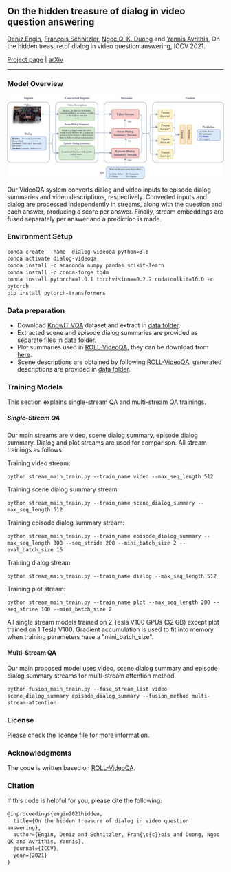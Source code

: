 ## On the hidden treasure of dialog in video question answering

[Deniz Engin](https://engindeniz.github.io/), [François Schnitzler](https://sites.google.com/site/francoisschnitzler/), [Ngoc Q. K. Duong](https://www.interdigital.com/talent/?id=88) and [Yannis Avrithis](https://avrithis.net/), On the hidden treasure of dialog in video question answering, ICCV 2021. 

[Project page](https://engindeniz.github.io/dialogsummary-videoqa) | [arXiv](https://arxiv.org/abs/2103.14517)

---
### Model Overview
![Model](images/model.png?raw=true)


Our VideoQA system converts dialog and video inputs to episode dialog summaries and video descriptions, respectively. Converted inputs and dialog are processed independently in streams, along with the question and each answer,
producing a score per answer. Finally, stream embeddings are fused separately per answer and a prediction is made.


### Environment Setup
````
conda create --name  dialog-videoqa python=3.6
conda activate dialog-videoqa
conda install -c anaconda numpy pandas scikit-learn
conda install -c conda-forge tqdm
conda install pytorch==1.0.1 torchvision==0.2.2 cudatoolkit=10.0 -c pytorch
pip install pytorch-transformers
````

### Data preparation
* Download [KnowIT VQA](https://knowit-vqa.github.io/) dataset and extract in [data folder](data).
* Extracted scene and episode dialog summaries are provided as separate files in [data folder](data).
* Plot summaries used in [ROLL-VideoQA](https://arxiv.org/pdf/2007.08751.pdf), they can be download from [here](https://github.com/noagarcia/ROLL-VideoQA/blob/master/Data/knowledge_base/tbbt_summaries.csv).
* Scene descriptions are obtained by following [ROLL-VideoQA](https://github.com/noagarcia/ROLL-VideoQA), generated descriptions are provided in [data folder](data).

### Training Models 

This section explains single-stream QA and multi-stream QA trainings.

##### Single-Stream QA

Our main streams are video, scene dialog summary, episode dialog summary. Dialog and plot streams are used for comparison. All stream trainings as follows: 

Training video stream:
```
python stream_main_train.py --train_name video --max_seq_length 512
```
Training scene dialog summary stream:
```
python stream_main_train.py --train_name scene_dialog_summary --max_seq_length 512
```
Training episode dialog summary stream:
```
python stream_main_train.py --train_name episode_dialog_summary --max_seq_length 300 --seq_stride 200 --mini_batch_size 2 --eval_batch_size 16 
```
Training dialog stream:
```
python stream_main_train.py --train_name dialog --max_seq_length 512

```
Training plot stream:
```
python stream_main_train.py --train_name plot --max_seq_length 200 --seq_stride 100 --mini_batch_size 2
```

All single stream models trained on 2 Tesla V100 GPUs (32 GB) except plot trained on 1 Tesla V100.
Gradient accumulation is used to fit into memory when training parameters have a "mini_batch_size".

#### Multi-Stream QA

Our main proposed model uses video, scene dialog summary and episode dialog summary streams for multi-stream attention method.
``` 
python fusion_main_train.py --fuse_stream_list video scene_dialog_summary episode_dialog_summary --fusion_method multi-stream-attention
```

### License

Please check the [license file](license.txt) for more information. 

### Acknowledgments

The code is written based on <a href="https://github.com/noagarcia/ROLL-VideoQA" target="_blank">ROLL-VideoQA</a>. 

### Citation

If this code is helpful for you, please cite the following: 

````
@inproceedings{engin2021hidden,
  title={On the hidden treasure of dialog in video question answering},
  author={Engin, Deniz and Schnitzler, Fran{\c{c}}ois and Duong, Ngoc QK and Avrithis, Yannis},
  journal={ICCV},
  year={2021}
}

````
